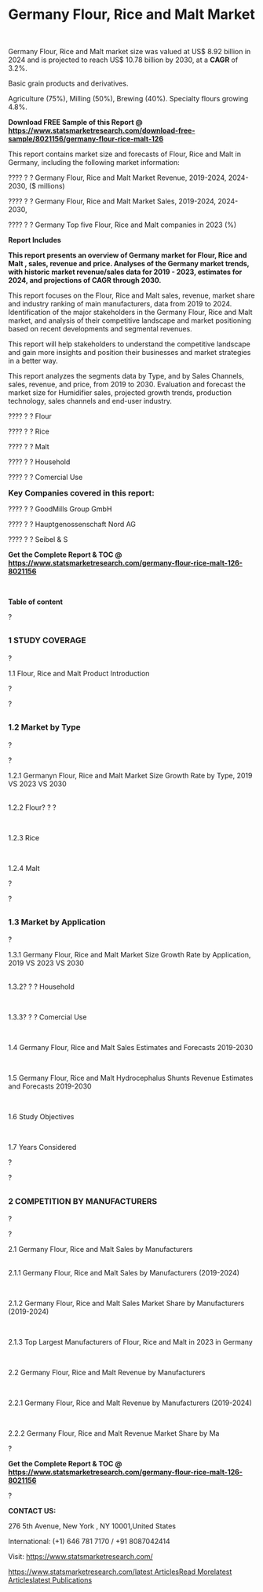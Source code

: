 <h1>Germany Flour, Rice and Malt Market</h1><br/><p>Germany Flour, Rice and Malt market size was valued at US$ 8.92 billion in 2024 and is projected to reach US$ 10.78 billion by 2030, at a <strong>CAGR</strong> of 3.2%.</p>
 
 
 
 <p>Basic grain products and derivatives.</p>
 
 
 
 <p>Agriculture (75%), Milling (50%), Brewing (40%). Specialty flours growing 4.8%.</p>
 
 
 
 <p><strong>Download FREE Sample of this Report @ <a href="https://www.statsmarketresearch.com/download-free-sample/8021156/germany-flour-rice-malt-126">https://www.statsmarketresearch.com/download-free-sample/8021156/germany-flour-rice-malt-126</a></strong></p>
 
 
 
 <p>This report contains market size and forecasts of Flour, Rice and Malt in Germany, including the following market information:</p>
 
 
 
 <p>???? ? ? Germany Flour, Rice and Malt Market Revenue, 2019-2024, 2024-2030, ($ millions)</p>
 
 
 
 <p>???? ? ? Germany Flour, Rice and Malt Market Sales, 2019-2024, 2024-2030,</p>
 
 
 
 <p>???? ? ? Germany Top five Flour, Rice and Malt companies in 2023 (%)</p>
 
 
 
 <p><strong>Report Includes</strong></p>
 
 
 
 <p><strong>This report presents an overview of Germany market for Flour, Rice and Malt , sales, revenue and price. Analyses of the Germany market trends, with historic market revenue/sales data for 2019 - 2023, estimates for 2024, and projections of <strong>CAGR</strong> through 2030.</strong></p>
 
 
 
 <p>This report focuses on the Flour, Rice and Malt sales, revenue, market share and industry ranking of main manufacturers, data from 2019 to 2024. Identification of the major stakeholders in the Germany Flour, Rice and Malt market, and analysis of their competitive landscape and market positioning based on recent developments and segmental revenues.</p>
 
 
 
 <p>This report will help stakeholders to understand the competitive landscape and gain more insights and position their businesses and market strategies in a better way.</p>
 
 
 
 <p>This report analyzes the segments data by Type, and by Sales Channels, sales, revenue, and price, from 2019 to 2030. Evaluation and forecast the market size for Humidifier sales, projected growth trends, production technology, sales channels and end-user industry.</p>
 
 
 
 <p>???? ? ? Flour</p>
 
 
 
 <p>???? ? ? Rice</p>
 
 
 
 <p>???? ? ? Malt</p>
 
 
 
 <p>???? ? ? Household</p>
 
 
 
 <p>???? ? ? Comercial Use</p>
 
 
 
 <p><span style="font-size:16px"><strong>Key Companies covered in this report:</strong></span></p>
 
 
 
 <p>???? ? ? GoodMills Group GmbH</p>
 
 
 
 <p>???? ? ? Hauptgenossenschaft Nord AG</p>
 
 
 
 <p>???? ? ? Seibel & S</p>
 
 
 
 <div><b>Get the Complete Report & TOC @ <a href="https://www.statsmarketresearch.com/germany-flour-rice-malt-126-8021156">https://www.statsmarketresearch.com/germany-flour-rice-malt-126-8021156</a></b></div>
 
 
 
 <p><br />
 
 <b>Table of content</b></p>
 
 
 
 <p>? </p>
 
 
 
 <h2><span style="font-size:16px"><strong>1 STUDY COVERAGE</strong></span></h2>
 
 
 
 <p>? </p>
 
 
 
 <p>1.1 Flour, Rice and Malt Product Introduction</p>
 
 
 
 <p>? </p>
 
 
 
 <p>? </p>
 
 
 
 <h2><span style="font-size:16px"><strong>1.2 Market by Type</strong></span></h2>
 
 
 
 <p>? </p>
 
 
 
 <p>? </p>
 
 
 
 <p>1.2.1 Germanyn Flour, Rice and Malt Market Size Growth Rate by Type, 2019 VS 2023 VS 2030<br />
 
 <br />
 
 1.2.2 Flour? ? ? <br />
 
 <br />
 
 1.2.3 Rice<br />
 
 <br />
 
 1.2.4 Malt<br />
 
 ? </p>
 
 
 
 <p>? </p>
 
 
 
 <h2><span style="font-size:16px"><strong>1.3 Market by Application</strong></span></h2>
 
 
 
 <p>? </p>
 
 
 
 <p>1.3.1 Germany Flour, Rice and Malt Market Size Growth Rate by Application, 2019 VS 2023 VS 2030<br />
 
 <br />
 
 1.3.2? ? ? Household<br />
 
 <br />
 
 1.3.3? ? ? Comercial Use<br />
 
 <br />
 
 1.4 Germany Flour, Rice and Malt Sales Estimates and Forecasts 2019-2030<br />
 
 <br />
 
 1.5 Germany Flour, Rice and Malt Hydrocephalus Shunts Revenue Estimates and Forecasts 2019-2030<br />
 
 <br />
 
 1.6 Study Objectives<br />
 
 <br />
 
 1.7 Years Considered</p>
 
 
 
 <p>? </p>
 
 
 
 <p>? </p>
 
 
 
 <h2><span style="font-size:16px"><strong>2 COMPETITION BY MANUFACTURERS</strong></span></h2>
 
 
 
 <p>? </p>
 
 
 
 <p>? </p>
 
 
 
 <p>2.1 Germany Flour, Rice and Malt Sales by Manufacturers<br />
 
 <br />
 
 2.1.1 Germany Flour, Rice and Malt Sales by Manufacturers (2019-2024)<br />
 
 <br />
 
 2.1.2 Germany Flour, Rice and Malt Sales Market Share by Manufacturers (2019-2024)<br />
 
 <br />
 
 2.1.3 Top Largest Manufacturers of Flour, Rice and Malt in 2023 in Germany<br />
 
 <br />
 
 2.2 Germany Flour, Rice and Malt Revenue by Manufacturers<br />
 
 <br />
 
 2.2.1 Germany Flour, Rice and Malt Revenue by Manufacturers (2019-2024)<br />
 
 <br />
 
 2.2.2 Germany Flour, Rice and Malt Revenue Market Share by Ma</p>
 
 
 
 <p>? </p>
 
 
 
 <div><b>Get the Complete Report & TOC @ <a href="https://www.statsmarketresearch.com/germany-flour-rice-malt-126-8021156">https://www.statsmarketresearch.com/germany-flour-rice-malt-126-8021156</a></b></div>
 
 
 
 <p>? </p>
 
 
 
 <p><b>CONTACT US:</b><br />
 
 276 5th Avenue, New York , NY 10001,United States<br />
 
 International: (+1) 646 781 7170 / +91 8087042414<br />
 
 Visit: <a href="https://www.statsmarketresearch.com/">https://www.statsmarketresearch.com/</a><br />
 
 <a href="https://gyeongbokgung.com">https://www.statsmarketresearch.com/</a><a href="https://hallyeomaritime.com">latest Articles</a><a href="https://jingwansa.com">Read More</a><a href="https://nguoiviet.jp/">latest Articles</a><a href="https://www.intelmarketresearch.com/">latest Publications</a></p>